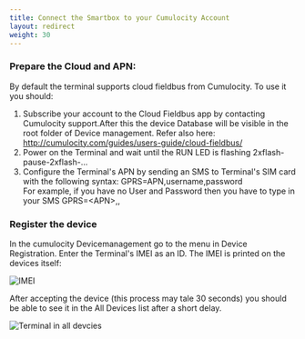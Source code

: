 ```yaml
---
title: Connect the Smartbox to your Cumulocity Account
layout: redirect
weight: 30
---
```

### Prepare the Cloud and APN:

By default the terminal supports cloud fieldbus from Cumulocity. To use it you should:

1.	Subscribe your account to the Cloud Fieldbus app by contacting Cumulocity support.After this the device Database will be visible in the root folder of Device management. Refer also here: http://cumulocity.com/guides/users-guide/cloud-fieldbus/
2.	Power on the Terminal and wait until the RUN LED is flashing 2xflash-pause-2xflash-...
3.	Configure the Terminal's APN by sending an SMS to Terminal's SIM card with the following syntax: GPRS=APN,username,password
</br>For example, if you have no User and Password then you have to type in your SMS  GPRS=&#60;APN&#62;,,

### Register the device

In the cumulocity Devicemanagement go to the menu in Device Registration. Enter the Terminal's IMEI as an ID. The IMEI is printed on the devices itself:

![IMEI](/images/devices/smartbox-io/imei.png)

After accepting the device (this process may tale 30 seconds) you should be able to see it in the All Devices list after a short delay.  

![Terminal in all devcies](/images/devices/smartbox-io/terminal-in-all-devices.png)
